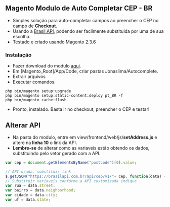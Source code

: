 ## Magento Modulo de Auto Completar CEP - BR

- Simples solução para auto-completar campos ao preencher o CEP no campo de **Checkout**.
- Usando a [Brasil API](https://github.com/BrasilAPI/BrasilAPI "Brasil API"), podendo ser facilmente substituida por uma de sua escolha.
- Testado e criado usando Magento 2.3.6
### Instalação 
- Fazer download do modulo [aqui](https://github.com/LimaJonas/magento-autocomplete-cep-br/releases/tag/1.0 "aqui").
- Em [Magento_Root]/App/Code, criar pastas Jonaslima/Autocomplete.
- Extrair arquivos
- Executar comandos:

```
php bin/magento setup:upgrade
php bin/magento setup:static-content:deploy pt_BR -f
php bin/magento cache:flush
```
- Pronto, instalado. Basta ir no checkout, preencher o CEP e testar!

## Alterar API
- Na pasta do modulo, entre em view/frontend/web/js/**setAddress.js** e altere na **linha 10** o link da API. 
- **Lembre-se** de alterar como as variaveis estão obtendo os dados, substituindo pelo vetor gerado com a API.

```javascript
var cep = document.getElementsByName("postcode")[0].value;

// API usada, substituir link
$.getJSON("https://brasilapi.com.br/api/cep/v1/"+ cep, function(data) {
// Substiruir variaveis conforme a API customizada indique
var rua = data.street;
var bairro = data.neighborhood;
var cidade = data.city;
var uf = data.state;
 
```
